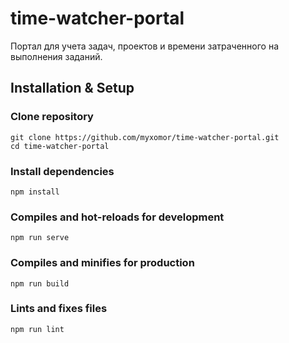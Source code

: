 
# time-watcher-portal
Портал для учета задач, проектов и времени затраченного на выполнения заданий.


## Installation & Setup
### Clone repository
```
git clone https://github.com/myxomor/time-watcher-portal.git
cd time-watcher-portal
```

### Install dependencies
```
npm install
```

### Compiles and hot-reloads for development
```
npm run serve
```

### Compiles and minifies for production
```
npm run build
```

### Lints and fixes files
```
npm run lint
```
